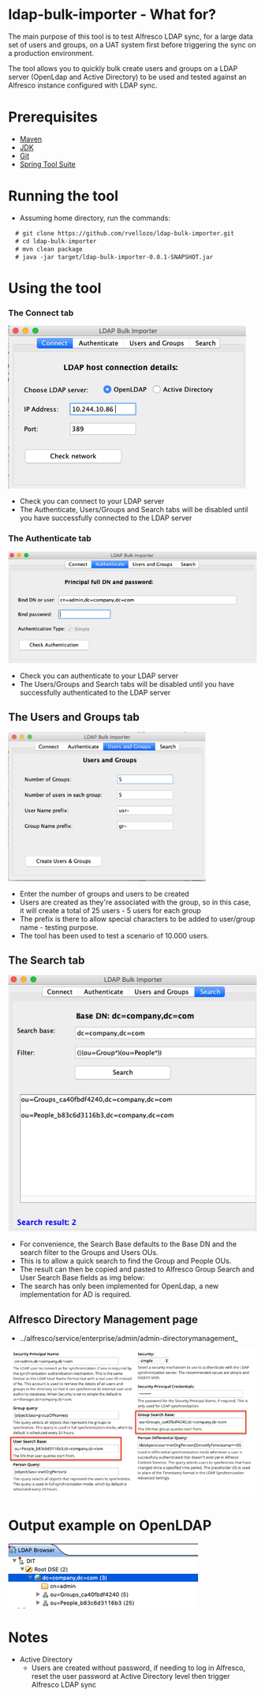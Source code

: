 # ldap-bulk-importer - What for?

The main purpose of this tool is to test Alfresco LDAP sync, for a large data set of users and groups, on a UAT system
first before triggering the sync on a production environment.

The tool allows you to quickly bulk create users and groups on a LDAP server (OpenLdap and Active Directory) to be used
and tested against an Alfresco instance configured with LDAP sync.

# Prerequisites
* [Maven](https://maven.apache.org/download.cgi)
* [JDK](https://www.oracle.com/technetwork/java/javase/downloads/jdk8-downloads-2133151.html)
* [Git](https://git-scm.com/downloads)
* [Spring Tool Suite](https://spring.io/tools3/sts/all)

# Running the tool
* Assuming home directory, run the commands:
```
  # git clone https://github.com/rvellozo/ldap-bulk-importer.git
  # cd ldap-bulk-importer
  # mvn clean package
  # java -jar target/ldap-bulk-importer-0.0.1-SNAPSHOT.jar
```

# Using the tool

### The Connect tab

<img src="/src/main/resources/img/connect.png" >

* Check you can connect to your LDAP server
* The Authenticate, Users/Groups and Search tabs will be disabled until you have successfully connected to the LDAP server

### The Authenticate tab

<img src="/src/main/resources/img/authenticate.png">

* Check you can authenticate to your LDAP server
* The Users/Groups and Search tabs will be disabled until you have successfully authenticated to the LDAP server

## The Users and Groups tab
<img src="/src/main/resources/img/users-groups.png" width="400">

* Enter the number of groups and users to be created
* Users are created as they're associated with the group, so in this case, it will create a total of 25 users - 5 users for each group
* The prefix is there to allow special characters to be added to user/group name - testing purpose.
* The tool has been used to test a scenario of 10.000 users.
  
## The Search tab
<img src="/src/main/resources/img/search.png">

* For convenience, the Search Base defaults to the Base DN and the search filter to the Groups and Users OUs.
* This is to allow a quick search to find the Group and People OUs.
* The result can then be copied and pasted to Alfresco Group Search and User Search Base fields as img below:
* The search has only been implemented for OpenLdap, a new implementation for AD is required.

## Alfresco Directory Management page
* ../alfresco/service/enterprise/admin/admin-directorymanagement_

<img src="/src/main/resources/img/alf-dir-mng.png">

# Output example on OpenLDAP

<img src="/src/main/resources/img/ldap-server.png">

# Notes
* Active Directory
  * Users are created without password, if needing to log in Alfresco, reset the user password at Active Directory level then trigger Alfresco     LDAP sync
